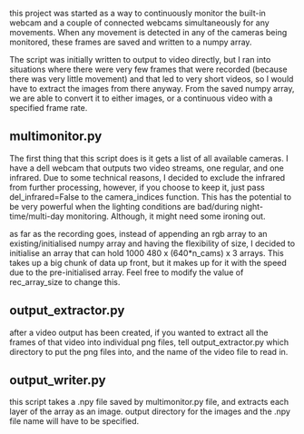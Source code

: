 this project was started as a way to continuously monitor the built-in webcam and a couple of connected webcams simultaneously for any movements. When any movement is detected in any of the cameras being monitored, these frames are saved and written to a numpy array.

The script was initially written to output to video directly, but I ran into situations where there were very few frames that were recorded (because there was very little movement) and that led to very short videos, so I would have to extract the images from there anyway. From the saved numpy array, we are able to convert it to either images, or a continuous video with a specified frame rate.

## multimonitor.py

The first thing that this script does is it gets a list of all available cameras. I have a dell webcam that outputs two video streams, one regular, and one infrared. Due to some technical reasons, I decided to exclude the infrared from further processing, however, if you choose to keep it, just pass del_infrared=False to the camera_indices function. This has the potential to be very powerful when the lighting conditions are bad/during night-time/multi-day monitoring. Although, it might need some ironing out.

as far as the recording goes, instead of appending an rgb array to an existing/initialised numpy array and having the flexibility of size, I decided to initialise an array that can hold 1000 480 x (640*n_cams) x 3 arrays. This takes up a big chunk of data up front, but it makes up for it with the speed due to the pre-initialised array. Feel free to modify the value of rec_array_size to change this.

## output_extractor.py

after a video output has been created, if you wanted to extract all the frames of that video into individual png files, tell output_extractor.py which directory to put the png files into, and the name of the video file to read in.

## output_writer.py

this script takes a .npy file saved by multimonitor.py file, and extracts each layer of the array as an image. output directory for the images and the .npy file name will have to be specified.